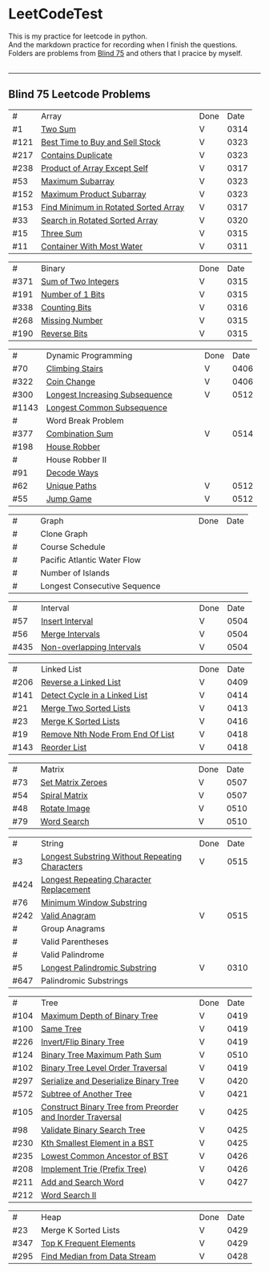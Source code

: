 # LeetCodeTest #


This is my practice for leetcode in python. <br/>
And the markdown practice for recording when I finish the questions. <br/>
Folders are problems from <a href="https://leetcode.com/discuss/general-discussion/460599/blind-75-leetcode-questions">Blind 75</a> and others that I pracice by myself.<br/>
<br>

---
## Blind 75 Leetcode Problems<br/>
<table>
    <tr >
        <td width = 40>#</td><td width=300>Array</td> <td>Done</td> <td>Date</td>
    </tr>
    <tr>
        <td>#1</td><td><a href="https://leetcode.com/problems/two-sum/"> Two Sum</a></td> <td>V</td>  <td>0314</td>
    </tr>
    <tr>
        <td>#121</td><td><a href="https://leetcode.com/problems/best-time-to-buy-and-sell-stock/">Best Time to Buy and Sell Stock</a></td><td>V</td>  <td>0323</td>
    </tr>
    <tr>
        <td>#217</td><td> <a href = "https://leetcode.com/problems/contains-duplicate/">Contains Duplicate</a></td><td>V</td>  <td>0323</td>
    </tr>
    <tr>
        <td>#238</td><td><a href="https://leetcode.com/problems/product-of-array-except-self/">Product of Array Except Self</a></td><td>V</td>  <td>0317</td>
    </tr>
    <tr>
        <td>#53</td><td><a href="https://leetcode.com/problems/maximum-subarray/">Maximum Subarray</a> </td><td>V</td>  <td>0323</td>
    </tr>
    <tr>
        <td>#152</td><td><a href="https://leetcode.com/problems/maximum-product-subarray/">Maximum Product Subarray</a></td><td>V</td>  <td>0323</td>
    </tr>
    <tr>
        <td>#153</td><td><a href="https://leetcode.com/problems/find-minimum-in-rotated-sorted-array/">Find Minimum in Rotated Sorted Array</a></td><td>V</td>  <td>0317</td>
    </tr>
    <tr>
        <td>#33</td><td><a href="https://leetcode.com/problems/search-in-rotated-sorted-array/">Search in Rotated Sorted Array</a></td><td>V</td>  <td>0320</td>
    </tr>
    <tr>
        <td>#15</td><td><a href="https://leetcode.com/problems/3sum/">Three Sum</a></td><td>V</td><td>0315</td>
    </tr>
    <tr>
        <td>#11</td><td><a href="https://leetcode.com/problems/container-with-most-water/">Container With Most Water</a></td><td>V</td>  <td>0311</td>
    </tr>
</table>
<table>
    <tr>
       <td width = 40>#</td><td width=300>Binary</td> <td>Done</td>  <td>Date</td>
    </tr>
    <tr>
        <td>#371</td><td><a href ="https://leetcode.com/problems/sum-of-two-integers/">Sum of Two Integers</a></td> <td>V</td>  <td>0315</td>
    </tr>
    <tr>
        <td>#191</td><td><a href = "https://leetcode.com/problems/number-of-1-bits/">Number of 1 Bits</td> <td>V</td>  <td>0315</td>
    </tr>
    <tr>
        <td>#338</td><td><a href = "https://leetcode.com/problems/counting-bits/">Counting Bits</td> <td>V</td>  <td>0316</td>
    </tr>
    <tr>
        <td>#268</td><td><a href = "https://leetcode.com/problems/missing-number/">Missing Number</td> <td>V</td>  <td>0315</td>
    </tr>
    <tr>
        <td>#190</td><td><a href = "https://leetcode.com/problems/reverse-bits/">Reverse Bits</td> <td>V</td>  <td>0315</td>
    </tr>
</table>
<table>
    <tr>
       <td width = 40>#</td><td width=300>Dynamic Programming</td> <td>Done</td>  <td>Date</td>
    </tr>
    <tr>
        <td>#70</td><td><a href = "https://leetcode.com/problems/climbing-stairs/">Climbing Stairs </a></td> <td>V</td>  <td>0406</td>
    </tr>
    <tr>
        <td>#322</td><td><a href = "https://leetcode.com/problems/coin-change/">Coin Change</a></td> <td>V</td>  <td>0406</td>
    </tr>
    <tr>
        <td>#300</td><td><a href = "https://leetcode.com/problems/longest-increasing-subsequence/">Longest Increasing Subsequence</a></td> <td>V</td>  <td>0512</td>
    </tr>
    <tr>
        <td>#1143</td><td><a href = "https://leetcode.com/problems/longest-common-subsequence/">Longest Common Subsequence</a></td> <td></td>  <td></td>
    </tr>
    <tr>
        <td>#</td><td>Word Break Problem</td> <td></td>  <td></td>
    </tr>
    <tr>
        <td>#377</td><td><a href = "https://leetcode.com/problems/combination-sum-iv/">Combination Sum</a></td> <td>V</td>  <td>0514</td>
    </tr>
    <tr>
        <td>#198</td><td><a href = "https://leetcode.com/problems/house-robber/">House Robber</a></td> <td></td>  <td></td>
    </tr>
    <tr>
        <td>#</td><td>House Robber II</td> <td></td>  <td></td>
    </tr>
    <tr>
        <td>#91</td><td><a href = "https://leetcode.com/problems/decode-ways/">Decode Ways</a></td> <td></td>  <td></td>
    </tr>
    <tr>
        <td>#62</td><td><a href = "https://leetcode.com/problems/unique-paths/">Unique Paths</a></td> <td>V</td>  <td>0512</td>
    </tr>
    <tr>
        <td>#55</td><td><a href = "https://leetcode.com/problems/jump-game/">Jump Game</a></td> <td>V</td>  <td>0512</td>
    </tr>
</table>
<table>
    <tr>
        <td width = 40>#</td><td width=300>Graph</td> <td>Done</td>  <td>Date</td>
    </tr>
    <tr>
        <td>#</td><td>Clone Graph</td> <td></td>  <td></td>
    </tr>
    <tr>
        <td>#</td><td>Course Schedule</td> <td></td>  <td></td>
    </tr>
    <tr>
        <td>#</td><td>Pacific Atlantic Water Flow</td> <td></td>  <td></td>
    </tr>
    <tr>
        <td>#</td><td>Number of Islands</td> <td></td>  <td></td>
    </tr>
    <tr>
        <td>#</td><td>Longest Consecutive Sequence</td> <td></td>  <td></td>
    </tr>
</table>
<table>
    <tr>
        <td width = 40>#</td><td width=300>Interval</td> <td>Done</td>  <td>Date</td>
    </tr>
    <tr>
        <td>#57</td><td><a href = "https://leetcode.com/problems/insert-interval/">Insert Interval</a></td> <td>V</td>  <td>0504</td>
    </tr>
    <tr>
        <td>#56</td><td><a href = "https://leetcode.com/problems/merge-intervals/">Merge Intervals</td> <td>V</td>  <td>0504</td>
    </tr>
    <tr>
        <td>#435</td><td><a href = "https://leetcode.com/problems/non-overlapping-intervals/">Non-overlapping Intervals</a></td> <td>V</td>  <td>0504</td>
    </tr>
</table>
<table>
    <tr>
        <td width = 40>#</td><td width=300>Linked List</td> <td>Done</td>  <td>Date</td>
    </tr>
    <tr>
        <td>#206</td><td><a href="https://leetcode.com/problems/reverse-linked-list/">Reverse a Linked List</a></td> <td>V</td>  <td>0409</td>
    </tr>
    <tr>
        <td>#141</td><td><a href="https://leetcode.com/problems/linked-list-cycle/">Detect Cycle in a Linked List</a></td> <td>V</td>  <td>0414</td>
    </tr>
    <tr>
        <td>#21</td><td><a href="https://leetcode.com/problems/merge-two-sorted-lists/">Merge Two Sorted Lists</a></td> <td>V</td>  <td>0413</td>
    </tr>
    <tr>
        <td>#23</td><td><a href="https://leetcode.com/problems/merge-k-sorted-lists/">Merge K Sorted Lists</td> <td>V</td>  <td>0416</td>
    </tr>
    <tr>
        <td>#19</td><td><a href="https://leetcode.com/problems/remove-nth-node-from-end-of-list/">Remove Nth Node From End Of List</a></td> <td>V</td>  <td>0418</td>
    </tr>
    <tr>
        <td>#143</td><td><a href="https://leetcode.com/problems/reorder-list/">Reorder List</a></td> <td>V</td>  <td>0418</td>
    </tr>
</table>
<table>
    <tr>
        <td width = 40>#</td><td width=300>Matrix</td> <td>Done</td>  <td>Date</td>
    </tr>
    <tr>
        <td>#73</td><td><a href = "https://leetcode.com/problems/set-matrix-zeroes/">Set Matrix Zeroes</a></td> <td>V</td>  <td>0507</td>
    </tr>
    <tr>
        <td>#54</td><td><a href = "https://leetcode.com/problems/spiral-matrix/">Spiral Matrix</a></td> <td>V</td>  <td>0507</td>
    </tr>
    <tr>
        <td>#48</td><td><a href = "https://leetcode.com/problems/rotate-image/">Rotate Image</a></td> <td>V</td>  <td>0510</td>
    </tr>
    <tr>
        <td>#79</td><td><a href = "https://leetcode.com/problems/word-search/">Word Search</a></td> <td>V</td>  <td>0510</td>
    </tr>
</table>
<table>
    <tr>
        <td width = 40>#</td><td width=300>String</td> <td>Done</td>  <td>Date</td>
    </tr>
    <tr>
        <td>#3</td><td><a href = "https://leetcode.com/problems/longest-substring-without-repeating-characters/submissions/">Longest Substring Without Repeating Characters</a></td> <td>V</td>  <td>0515</td>
    </tr>
    <tr>
        <td>#424</td><td><a href = "https://leetcode.com/problems/longest-repeating-character-replacement/">Longest Repeating Character Replacement</a></td> <td></td>  <td></td>
    </tr>
    <tr>
        <td>#76</td><td><a href = "https://leetcode.com/problems/minimum-window-substring/">Minimum Window Substring</a></td> <td></td>  <td></td>
    </tr>
    <tr>
        <td>#242</td><td><a href = "https://leetcode.com/problems/valid-anagram/">Valid Anagram</a></td> <td>V</td>  <td>0515</td>
    </tr>
    <tr>
        <td>#</td><td>Group Anagrams</td> <td></td>  <td></td>
    </tr>
    <tr>
        <td>#</td><td>Valid Parentheses</td> <td></td>  <td></td>
    </tr>
    <tr>
        <td>#</td><td>Valid Palindrome</td> <td></td>  <td></td>
    </tr>
    <tr>
        <td>#5</td><td><a href=""https://leetcode.com/problems/palindromic-substrings/>Longest Palindromic Substring</a></td> <td>V</td>  <td>0310</td>
    </tr>
    <tr>
        <td>#647</td><td>Palindromic Substrings</td> <td></td>  <td></td>
    </tr>
</table>
<table>
    <tr>
        <td width = 40>#</td><td width=300>Tree</td> <td>Done</td>  <td>Date</td>
    </tr>
    <tr>
        <td>#104</td><td><a href ="https://leetcode.com/problems/maximum-depth-of-binary-tree/">Maximum Depth of Binary Tree</a></td> <td>V</td>  <td>0419</td>
    </tr>
    <tr>
        <td>#100</td><td><a href="https://leetcode.com/problems/same-tree/">Same Tree</a></td> <td>V</td>  <td>0419</td>
    </tr>
    <tr>
        <td>#226</td><td><a href="https://leetcode.com/problems/invert-binary-tree/">Invert/Flip Binary Tree</a></td> <td>V</td>  <td>0419</td>
    </tr>
    <tr>
        <td>#124</td><td><a href = "https://leetcode.com/problems/binary-tree-maximum-path-sum/">Binary Tree Maximum Path Sum</a></td> <td>V</td>  <td>0510</td>
    </tr>
    <tr>
        <td>#102</td><td><a href = "https://leetcode.com/problems/binary-tree-level-order-traversal/">Binary Tree Level Order Traversal</a></td> <td>V</td>  <td>0419</td>
    </tr>
    <tr>
        <td>#297</td><td><a href = "https://leetcode.com/problems/serialize-and-deserialize-binary-tree/">Serialize and Deserialize Binary Tree</a></td> <td>V</td>  <td>0420</td>
    </tr>
    <tr>
        <td>#572</td><td><a href="https://leetcode.com/problems/subtree-of-another-tree/">Subtree of Another Tree</a></td> <td>V</td>  <td>0421</td>
    </tr>
    <tr>
        <td>#105</td><td width = 300 ><a href = "https://leetcode.com/problems/construct-binary-tree-from-preorder-and-inorder-traversal/">Construct Binary Tree from Preorder and Inorder Traversal</a></td> <td>V</td>  <td>0425</td>
    </tr>
    <tr>
        <td>#98</td><td><a href = "https://leetcode.com/problems/validate-binary-search-tree/">Validate Binary Search Tree</a></td> <td>V</td>  <td>0425</td>
    </tr>
    <tr>
        <td>#230</td><td><a href="https://leetcode.com/problems/kth-smallest-element-in-a-bst/">Kth Smallest Element in a BST</a></td> <td>V</td>  <td>0425</td>
    </tr>
    <tr>
        <td>#235</td><td><a href = "https://leetcode.com/problems/lowest-common-ancestor-of-a-binary-search-tree/">Lowest Common Ancestor of BST</a></td> <td>V</td>  <td>0426</td>
    </tr>
    <tr>
        <td>#208</td><td><a href = "https://leetcode.com/problems/implement-trie-prefix-tree/">Implement Trie (Prefix Tree)</a></td> <td>V</td>  <td>0426</td>
    </tr>
    <tr>
        <td>#211</td><td><a href = "https://leetcode.com/problems/design-add-and-search-words-data-structure/">Add and Search Word</a></td> <td>V</td>  <td>0427</td>
    </tr>
    <tr>
        <td>#212</td><td><a href = "https://leetcode.com/problems/word-search-ii/">Word Search II</a></td> <td></td>  <td></td>
    </tr>
</table>
<table>
    <tr>
        <td width = 40>#</td><td width=300>Heap</td> <td>Done</td>  <td>Date</td>
    </tr>
    <tr>
        <td>#23</td><td>Merge K Sorted Lists</td> <td>V</td>  <td>0429</td>
    </tr>
    <tr>
        <td>#347</td><td><a href = "https://leetcode.com/problems/top-k-frequent-elements/">Top K Frequent Elements</a></td> <td>V</td>  <td>0429</td>
    </tr>
    <tr>
        <td>#295</td><td><a href = "https://leetcode.com/problems/find-median-from-data-stream/">Find Median from Data Stream</a></td> <td>V</td>  <td>0428</td>
    </tr>
</table>




